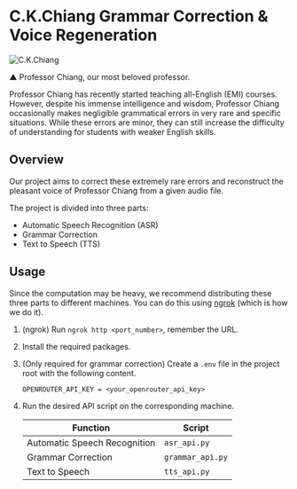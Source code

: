# C.K.Chiang Grammar Correction & Voice Regeneration

![C.K.Chiang](https://www.cs.ccu.edu.tw/~ckchiang/Big.jpg)

▲ Professor Chiang, our most beloved professor.

Professor Chiang has recently started teaching all-English (EMI) courses. However, despite his immense intelligence and wisdom, Professor Chiang occasionally makes negligible grammatical errors in very rare and specific situations. While these errors are minor, they can still increase the difficulty of understanding for students with weaker English skills.

## Overview

Our project aims to correct these extremely rare errors and reconstruct the pleasant voice of Professor Chiang from a given audio file.

The project is divided into three parts:

- Automatic Speech Recognition (ASR)
- Grammar Correction
- Text to Speech (TTS)

## Usage

Since the computation may be heavy, we recommend distributing these three parts to different machines. You can do this using [ngrok](https://ngrok.com/) (which is how we do it).

1. (ngrok) Run `ngrok http <port_number>`, remember the URL.

2. Install the required packages.

3. (Only required for grammar correction) Create a `.env` file in the project root with the following content.

    ```text
    OPENROUTER_API_KEY = <your_openrouter_api_key>
    ```

4. Run the desired API script on the corresponding machine.

    | Function                     | Script           |
    |------------------------------|------------------|
    | Automatic Speech Recognition | `asr_api.py`     |
    | Grammar Correction           | `grammar_api.py` |
    | Text to Speech               | `tts_api.py`     |

